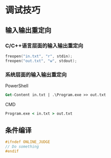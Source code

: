 # 调试技巧

## 输入输出重定向

### C/C++语言层面的输入输出重定向

```cpp
freopen("in.txt", "r", stdin);
freopen("out.txt", "w", stdout);

```

### 系统层面的输入输出重定向

PowerShell

```ps
Get-Content in.txt | .\Program.exe >> out.txt

```

CMD

```cmd
Program.exe < in.txt > out.txt

```

## 条件编译

```cpp
#ifndef ONLINE_JUDGE
// Do something
#endif

```
